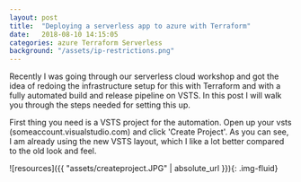 ```yaml
---
layout: post
title:  "Deploying a serverless app to azure with Terraform"
date:   2018-08-10 14:15:05
categories: azure Terraform Serverless
background: "/assets/ip-restrictions.png"
---
```

Recently I was going through our serverless cloud workshop and got the idea of redoing the infrastructure setup for this with Terraform and with a fully automated build and release pipeline on VSTS. In this post I will walk you through the steps needed for setting this up. 

First thing you need is a VSTS project for the automation. Open up your vsts (someaccount.visualstudio.com) and click 'Create Project'. As you can see, I am already using the new VSTS layout, which I like a lot better compared to the old look and feel. 

![resources]({{ "assets/createproject.JPG" | absolute_url }}){: .img-fluid}
